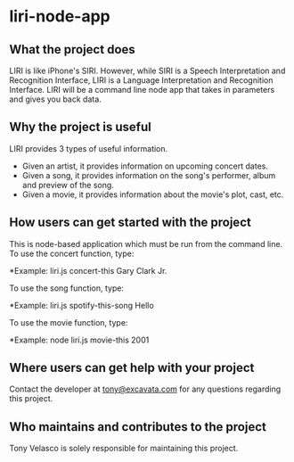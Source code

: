 # liri-node-app

## What the project does
LIRI is like iPhone's SIRI. However, while SIRI is a Speech Interpretation and Recognition Interface, LIRI is a Language Interpretation and Recognition Interface. LIRI will be a command line node app that takes in parameters and gives you back data.

## Why the project is useful
LIRI provides 3 types of useful information.
  * Given an artist, it provides information on upcoming concert dates.
  * Given a song, it provides information on the song's performer, album and preview of the song.
  * Given a movie, it provides information about the movie's plot, cast, etc.

## How users can get started with the project
This is node-based application which must be run from the command line.
To use the concert function, type:
  
  *Example: liri.js concert-this Gary Clark Jr.
  
To use the song function, type:
  
  *Example: liri.js spotify-this-song Hello
  
To use the movie function, type:
  
  *Example: node liri.js movie-this 2001

## Where users can get help with your project
Contact the developer at tony@excavata.com for any questions regarding this project.

## Who maintains and contributes to the project
Tony Velasco is solely responsible for maintaining this project.

